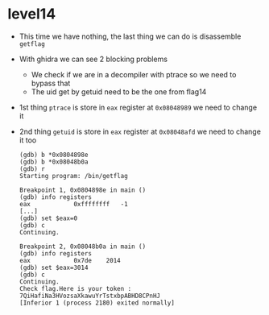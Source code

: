 # level14

- This time we have nothing, the last thing we can do is disassemble `getflag`

- With ghidra we can see 2 blocking problems
    - We check if we are in a decompiler with ptrace so we need to bypass that
    - The uid get by getuid need to be the one from flag14

- 1st thing `ptrace` is store in `eax` register at `0x08048989` we need to change it

- 2nd thing `getuid` is store in `eax` register at `0x08048afd` we need to change it too
    ```gdb
    (gdb) b *0x0804898e
    (gdb) b *0x08048b0a
    (gdb) r
    Starting program: /bin/getflag 

    Breakpoint 1, 0x0804898e in main ()
    (gdb) info registers 
    eax            0xffffffff	-1
    [...]
    (gdb) set $eax=0
    (gdb) c
    Continuing.

    Breakpoint 2, 0x08048b0a in main ()
    (gdb) info registers 
    eax            0x7de	2014
    (gdb) set $eax=3014
    (gdb) c
    Continuing.
    Check flag.Here is your token : 7QiHafiNa3HVozsaXkawuYrTstxbpABHD8CPnHJ
    [Inferior 1 (process 2180) exited normally]
    ```
